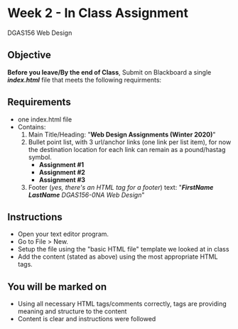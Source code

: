 # Week 2 - In Class Assignment
DGAS156 Web Design 

## Objective
**Before you leave/By the end of Class**, Submit on Blackboard a single ***index.html*** file that meets the following requirments:

## Requirements
- one index.html file
- Contains:
    1. Main Title/Heading: "**Web Design Assignments (Winter 2020)**"
    2. Bullet point list, with 3 url/anchor links (one link per list item), for now the destination location for each link can remain as a pound/hastag symbol.
        - **Assignment #1**
        - **Assignment #2**
        - **Assignment #3**
    3. Footer (*yes, there's an HTML tag for a footer*) text: "***FirstName LastName** DGAS156-0NA Web Design*" 

## Instructions
- Open your text editor program. 
- Go to File > New. 
- Setup the file using the "basic HTML file" template we looked at in class
- Add the content (stated as above) using the most appropriate HTML tags.

## You will be marked on
- Using all necessary HTML tags/comments correctly, tags are providing meaning and structure to the content
- Content is clear and instructions were followed 

